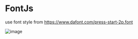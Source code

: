 # FontJs

use font style from https://www.dafont.com/press-start-2p.font

![image](https://user-images.githubusercontent.com/58411367/186374261-7272f313-8e9a-49bb-9f3e-5ba5883e3954.png)
